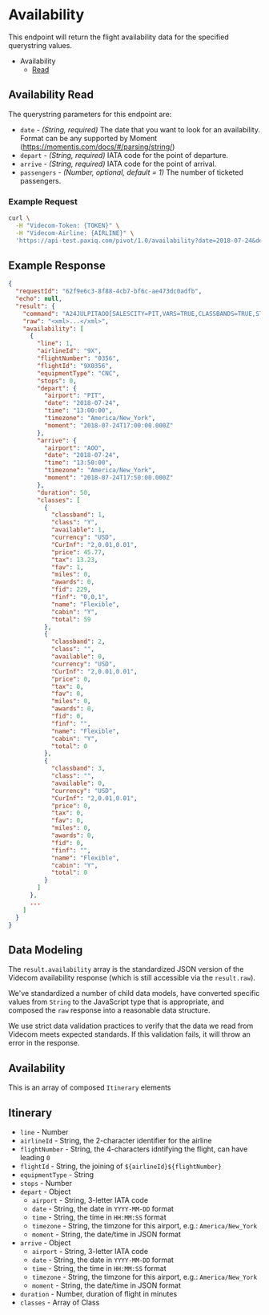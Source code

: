 # Availability

This endpoint will return the flight availability data for the specified querystring values.

- Availability
  - [Read](#availability-read)

## Availability Read

The querystring parameters for this endpoint are:
- `date` - *(String, required)* The date that you want to look for an availability. Format can be any supported by Moment (https://momentjs.com/docs/#/parsing/string/)
- `depart` - *(String, required)* IATA code for the point of departure.
- `arrive` - *(String, required)* IATA code for the point of arrival.
- `passengers` - *(Number, optional, default = 1)* The number of ticketed passengers.

### Example Request

```bash
curl \
  -H "Videcom-Token: {TOKEN}" \
  -H "Videcom-Airline: {AIRLINE}" \
  'https://api-test.paxiq.com/pivot/1.0/availability?date=2018-07-24&depart=pit&arrive=aoo'
```

## Example Response

```json
{
  "requestId": "62f9e6c3-8f88-4cb7-bf6c-ae473dc0adfb",
  "echo": null,
  "result": {
    "command": "A24JULPITAOO[SALESCITY=PIT,VARS=TRUE,CLASSBANDS=TRUE,STARTCITY=PIT,SINGLESEG=S,FGNOAV=TRUE,QTYSEATS=1]",
    "raw": "<xml>...</xml>",
    "availability": [
      {
        "line": 1,
        "airlineId": "9X",
        "flightNumber": "0356",
        "flightId": "9X0356",
        "equipmentType": "CNC",
        "stops": 0,
        "depart": {
          "airport": "PIT",
          "date": "2018-07-24",
          "time": "13:00:00",
          "timezone": "America/New_York",
          "moment": "2018-07-24T17:00:00.000Z"
        },
        "arrive": {
          "airport": "AOO",
          "date": "2018-07-24",
          "time": "13:50:00",
          "timezone": "America/New_York",
          "moment": "2018-07-24T17:50:00.000Z"
        },
        "duration": 50,
        "classes": [
          {
            "classband": 1,
            "class": "Y",
            "available": 1,
            "currency": "USD",
            "CurInf": "2,0.01,0.01",
            "price": 45.77,
            "tax": 13.23,
            "fav": 1,
            "miles": 0,
            "awards": 0,
            "fid": 229,
            "finf": "0,0,1",
            "name": "Flexible",
            "cabin": "Y",
            "total": 59
          },
          {
            "classband": 2,
            "class": "",
            "available": 0,
            "currency": "USD",
            "CurInf": "2,0.01,0.01",
            "price": 0,
            "tax": 0,
            "fav": 0,
            "miles": 0,
            "awards": 0,
            "fid": 0,
            "finf": "",
            "name": "Flexible",
            "cabin": "Y",
            "total": 0
          },
          {
            "classband": 3,
            "class": "",
            "available": 0,
            "currency": "USD",
            "CurInf": "2,0.01,0.01",
            "price": 0,
            "tax": 0,
            "fav": 0,
            "miles": 0,
            "awards": 0,
            "fid": 0,
            "finf": "",
            "name": "Flexible",
            "cabin": "Y",
            "total": 0
          }
        ]
      },
      ...
    ]
  }
}
```

## Data Modeling

The `result.availability` array is the standardized JSON version of the Videcom availability response (which is still accessible via the `result.raw`).

We've standardized a number of child data models, have converted specific values from `String` to the JavaScript type that is appropriate, and composed the `raw` response into a reasonable data structure.

We use strict data validation practices to verify that the data we read from Videcom meets expected standards. If this validation fails, it will throw an error in the response.

## Availability

This is an array of composed `Itinerary` elements

## Itinerary

- `line` - Number
- `airlineId` - String, the 2-character identifier for the airline
- `flightNumber` - String, the 4-characters idntifying the flight, can have leading `0`
- `flightId` - String, the joining of `${airlineId}${flightNumber}`
- `equipmentType` - String
- `stops` - Number
- `depart` - Object
  - `airport` - String, 3-letter IATA code
  - `date` - String, the date in `YYYY-MM-DD` format
  - `time` - String, the time in `HH:MM:SS` format
  - `timezone` - String, the timzone for this airport, e.g.: `America/New_York`
  - `moment` - String, the date/time in JSON format
- `arrive` - Object
  - `airport` - String, 3-letter IATA code
  - `date` - String, the date in `YYYY-MM-DD` format
  - `time` - String, the time in `HH:MM:SS` format
  - `timezone` - String, the timzone for this airport, e.g.: `America/New_York`
  - `moment` - String, the date/time in JSON format
- `duration` - Number, duration of flight in minutes
- `classes` - Array of Class
